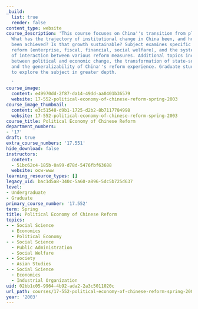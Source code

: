 ```yaml
---
_build:
  list: true
  render: false
content_type: website
course_description: 'This course focuses on China''s transition from plan to market.
  What has the trajectory of institutional change in China been, and how has growth
  been achieved? Is that growth sustainable? Subject examines specific aspects of
  reform (enterprise, fiscal, financial, social welfare), and the systemic consequences
  of interaction between various reform measures. Additional topics include the interaction
  between political and economic change, the transformation of state-society relations,
  and the generalizability of China''s reform experience. Graduate students are expected
  to explore the subject in greater depth.

  '
course_image:
  content: e49970dd-2f87-da14-49dd-aa0401b36579
  website: 17-552-political-economy-of-chinese-reform-spring-2003
course_image_thumbnail:
  content: e3c51548-d9b1-1725-d2b2-8b7117784998
  website: 17-552-political-economy-of-chinese-reform-spring-2003
course_title: Political Economy of Chinese Reform
department_numbers:
- '17'
draft: true
extra_course_numbers: '17.551'
hide_download: false
instructors:
  content:
  - 51bc62c4-185b-0a99-d78d-5476fbf63688
  website: ocw-www
learning_resource_types: []
legacy_uid: bac1d5a8-340c-5a60-a896-5dc5b725d637
level:
- Undergraduate
- Graduate
primary_course_number: '17.552'
term: Spring
title: Political Economy of Chinese Reform
topics:
- - Social Science
  - Economics
  - Political Economy
- - Social Science
  - Public Administration
  - Social Welfare
- - Society
  - Asian Studies
- - Social Science
  - Economics
  - Industrial Organization
uid: 02bb1c05-9964-4b92-ada2-2a3c5011020c
url_path: courses/17-552-political-economy-of-chinese-reform-spring-2003
year: '2003'
---
```

